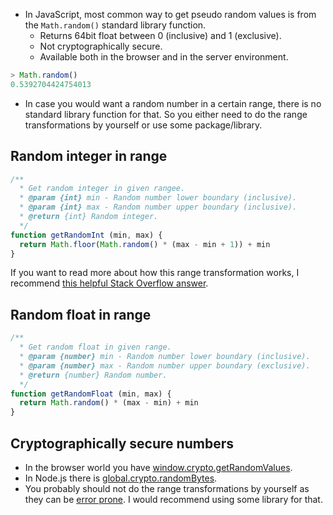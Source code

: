 - In JavaScript, most common way to get pseudo random values is from the `Math.random()` standard library function.
    - Returns 64bit float between 0 (inclusive) and 1 (exclusive).
    - Not cryptographically secure.
    - Available both in the browser and in the server environment.

```js
> Math.random()
0.5392704424754013
```

- In case you would want a random number in a certain range, there is no standard library function for that. So you either need to do the range transformations by yourself or use some package/library.

## Random integer in range

```js
/**
  * Get random integer in given rangee.
  * @param {int} min - Random number lower boundary (inclusive).
  * @param {int} max - Random number upper boundary (inclusive).
  * @return {int} Random integer.
  */
function getRandomInt (min, max) {
  return Math.floor(Math.random() * (max - min + 1)) + min
}
```

If you want to read more about how this range transformation works, I recommend [this helpful Stack Overflow answer](https://stackoverflow.com/a/1527820).

## Random float in range

```js
/**
  * Get random float in given range.
  * @param {number} min - Random number lower boundary (inclusive).
  * @param {number} max - Random number upper boundary (exclusive).
  * @return {number} Random number.
  */
function getRandomFloat (min, max) {
  return Math.random() * (max - min) + min
}
```

## Cryptographically secure numbers

- In the browser world you have [window.crypto.getRandomValues](https://developer.mozilla.org/en/docs/Web/API/RandomSource/getRandomValues).
- In Node.js there is [global.crypto.randomBytes](https://nodejs.org/api/crypto.html#crypto_crypto_randombytes_size_callback).
- You probably should not do the range transformations by yourself as they can be [error prone](https://gist.github.com/joepie91/7105003c3b26e65efcea63f3db82dfba). I would recommend using some library for that.
